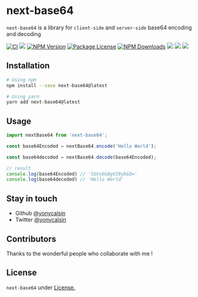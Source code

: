 # next-base64

`next-base64` is a library for `client-side` and `server-side` base64 encoding and decoding

[![CI](https://github.com/yonycalsin/next-base64/actions/workflows/ci.yml/badge.svg)](https://github.com/yonycalsin/next-base64/actions/workflows/ci.yml)
<a href="https://github.com/yonycalsin/next-base64"><img src="https://img.shields.io/spiget/stars/1000?color=brightgreen&label=Star&logo=github" /></a>
<a href="https://www.npmjs.com/next-base64" target="_blank">
<img src="https://img.shields.io/npm/v/next-base64" alt="NPM Version" /></a>
<a href="https://www.npmjs.com/next-base64" target="_blank">
<img src="https://img.shields.io/npm/l/next-base64" alt="Package License" /></a>
<a href="https://www.npmjs.com/next-base64" target="_blank">
<img src="https://img.shields.io/npm/dm/next-base64" alt="NPM Downloads" /></a>
<a href="https://github.com/yonycalsin/next-base64"><img src="https://img.shields.io/badge/Github%20Page-next.base64-yellow?style=flat-square&logo=github" /></a>
<a href="https://github.com/yonycalsin"><img src="https://img.shields.io/badge/Author-Yony%20Calsin-blueviolet?style=flat-square&logo=appveyor" /></a>
<a href="https://twitter.com/yonycalsin" target="_blank">
<img src="https://img.shields.io/twitter/follow/yonycalsin.svg?style=social&label=Follow"></a>

## Installation

```bash
# Using npm
npm install --save next-base64@latest

# Using yarn
yarn add next-base64@latest
```

## Usage


```ts
import nextBase64 from 'next-base64';

const base64Encoded = nextBase64.encode('Hello World');

const base64decoded = nextBase64.decode(base64Encoded);

// result
console.log(base64Encoded) // 'SGVsbG8gV29ybGQ='
console.log(base64decoded) // 'Hello World'
```

## Stay in touch

- Github [@yonycalsin](https://github.com/yonycalsin)
- Twitter [@yonycalsin](https://twitter.com/yonycalsin)

## Contributors

Thanks to the wonderful people who collaborate with me !

## License

`next-base64` under [License.](LICENSE)